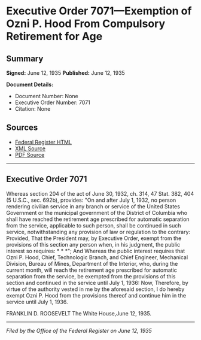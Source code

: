 # Executive Order 7071—Exemption of Ozni P. Hood From Compulsory Retirement for Age

## Summary

**Signed:** June 12, 1935
**Published:** June 12, 1935

**Document Details:**
- Document Number: None
- Executive Order Number: 7071
- Citation: None

## Sources
- [Federal Register HTML](https://www.presidency.ucsb.edu/documents/executive-order-7071-exemption-ozni-p-hood-from-compulsory-retirement-for-age)
- [XML Source](None)
- [PDF Source](None)

---

## Executive Order 7071

Whereas section 204 of the act of June 30, 1932, ch. 314, 47 Stat. 382, 404 (5 U.S.C., sec. 692b), provides:
"On and after July 1, 1932, no person rendering civilian service in any branch or service of the United States Government or the municipal government of the District of Columbia who shall have reached the retirement age prescribed for automatic separation from the service, applicable to such person, shall be continued in such service, notwithstanding any provision of law or regulation to the contrary: Provided, That the President may, by Executive Order, exempt from the provisions of this section any person when, in his judgment, the public interest so requires: * * *";
And Whereas the public interest requires that Ozni P. Hood, Chief, Technologic Branch, and Chief Engineer, Mechanical Division, Bureau of Mines, Department of the Interior, who, during the current month, will reach the retirement age prescribed for automatic separation from the service, be exempted from the provisions of this section and continued in the service until July 1, 1936:
Now, Therefore, by virtue of the authority vested in me by the aforesaid section, I do hereby exempt Ozni P. Hood from the provisions thereof and continue him in the service until July 1, 1936.

FRANKLIN D. ROOSEVELT
The White House,June 12, 1935.

---

*Filed by the Office of the Federal Register on June 12, 1935*
